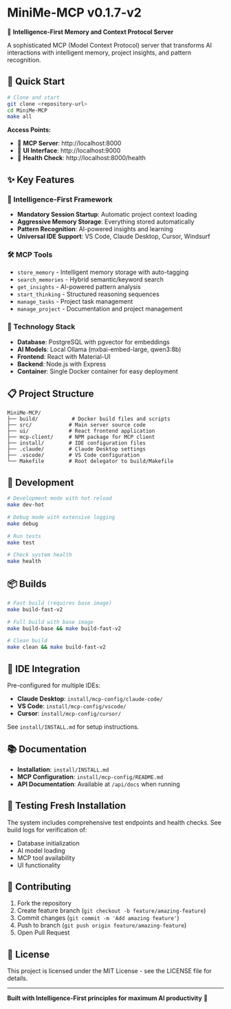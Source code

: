 # MiniMe-MCP v0.1.7-v2

🧠 **Intelligence-First Memory and Context Protocol Server**

A sophisticated MCP (Model Context Protocol) server that transforms AI interactions with intelligent memory, project insights, and pattern recognition.

## 🚀 Quick Start

```bash
# Clone and start
git clone <repository-url>
cd MiniMe-MCP
make all
```

**Access Points:**
- 📍 **MCP Server**: http://localhost:8000  
- 📍 **UI Interface**: http://localhost:9000  
- 🏥 **Health Check**: http://localhost:8000/health  

## ✨ Key Features

### 🧠 Intelligence-First Framework
- **Mandatory Session Startup**: Automatic project context loading
- **Aggressive Memory Storage**: Everything stored automatically
- **Pattern Recognition**: AI-powered insights and learning
- **Universal IDE Support**: VS Code, Claude Desktop, Cursor, Windsurf

### 🛠️ MCP Tools
- `store_memory` - Intelligent memory storage with auto-tagging
- `search_memories` - Hybrid semantic/keyword search
- `get_insights` - AI-powered pattern analysis  
- `start_thinking` - Structured reasoning sequences
- `manage_tasks` - Project task management
- `manage_project` - Documentation and project management

### 🚀 Technology Stack
- **Database**: PostgreSQL with pgvector for embeddings
- **AI Models**: Local Ollama (mxbai-embed-large, qwen3:8b)
- **Frontend**: React with Material-UI
- **Backend**: Node.js with Express
- **Container**: Single Docker container for easy deployment

## 📋 Project Structure

```
MiniMe-MCP/
├── build/           # Docker build files and scripts
├── src/            # Main server source code
├── ui/             # React frontend application  
├── mcp-client/     # NPM package for MCP client
├── install/        # IDE configuration files
├── .claude/        # Claude Desktop settings
├── .vscode/        # VS Code configuration
└── Makefile        # Root delegator to build/Makefile
```

## 🔧 Development

```bash
# Development mode with hot reload
make dev-hot

# Debug mode with extensive logging  
make debug

# Run tests
make test

# Check system health
make health
```

## 📦 Builds

```bash
# Fast build (requires base image)
make build-fast-v2

# Full build with base image
make build-base && make build-fast-v2

# Clean build
make clean && make build-fast-v2
```

## 🎯 IDE Integration

Pre-configured for multiple IDEs:
- **Claude Desktop**: `install/mcp-config/claude-code/`
- **VS Code**: `install/mcp-config/vscode/`  
- **Cursor**: `install/mcp-config/cursor/`

See `install/INSTALL.md` for setup instructions.

## 📚 Documentation

- **Installation**: `install/INSTALL.md`
- **MCP Configuration**: `install/mcp-config/README.md`
- **API Documentation**: Available at `/api/docs` when running

## 🧪 Testing Fresh Installation

The system includes comprehensive test endpoints and health checks. See build logs for verification of:
- Database initialization
- AI model loading  
- MCP tool availability
- UI functionality

## 🤝 Contributing

1. Fork the repository
2. Create feature branch (`git checkout -b feature/amazing-feature`)
3. Commit changes (`git commit -m 'Add amazing feature'`)
4. Push to branch (`git push origin feature/amazing-feature`)
5. Open Pull Request

## 📄 License

This project is licensed under the MIT License - see the LICENSE file for details.

---

**Built with Intelligence-First principles for maximum AI productivity** 🚀